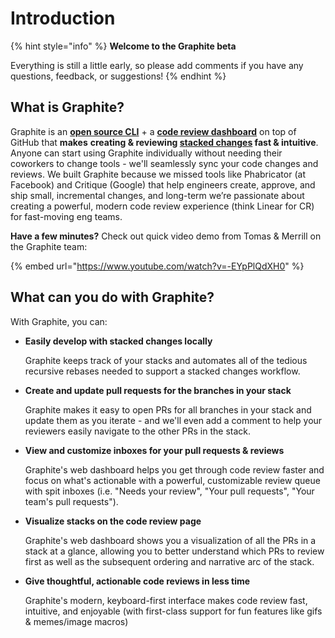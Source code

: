 # Introduction

{% hint style="info" %}
**Welcome to the Graphite beta**

Everything is still a little early, so please add comments if you have any questions, feedback, or suggestions!
{% endhint %}

## What is Graphite?

Graphite is an [**open source CLI**](https://github.com/screenplaydev/graphite-cli) + a [**code review dashboard**](http://app.graphite.dev) on top of GitHub that **makes** **creating & reviewing **[**stacked changes**](getting-started/why-use-stacked-changes.md)** fast & intuitive**. Anyone can start using Graphite individually without needing their coworkers to change tools - we'll seamlessly sync your code changes and reviews. We built Graphite because we missed tools like Phabricator (at Facebook) and Critique (Google) that help engineers create, approve, and ship small, incremental changes, and long-term we’re passionate about creating a powerful, modern code review experience (think Linear for CR) for fast-moving eng teams.

**Have a few minutes?** Check out quick video demo from Tomas & Merrill on the Graphite team:

{% embed url="https://www.youtube.com/watch?v=-EYpPlQdXH0" %}

## What can you do with Graphite?

With Graphite, you can:

*   **Easily develop with stacked changes locally**

    Graphite keeps track of your stacks and automates all of the tedious recursive rebases needed to support a stacked changes workflow.
*   **Create and update pull requests for the branches in your stack**

    Graphite makes it easy to open PRs for all branches in your stack and update them as you iterate - and we'll even add a comment to help your reviewers easily navigate to the other PRs in the stack.
*   **View and customize inboxes for your pull requests & reviews**

    Graphite's web dashboard helps you get through code review faster and focus on what's actionable with a powerful, customizable review queue with spit inboxes (i.e. "Needs your review", "Your pull requests", "Your team's pull requests").
*   **Visualize stacks on the code review page**

    Graphite's web dashboard shows you a visualization of all the PRs in a stack at a glance, allowing you to better understand which PRs to review first as well as the subsequent ordering and narrative arc of the stack.
*   **Give thoughtful, actionable code reviews in less time**

    Graphite's modern, keyboard-first interface makes code review fast, intuitive, and enjoyable (with first-class support for fun features like gifs & memes/image macros)
